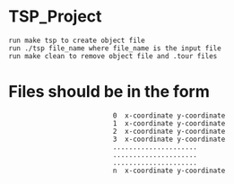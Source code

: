# TSP_Project
    run make tsp to create object file
    run ./tsp file_name where file_name is the input file
    run make clean to remove object file and .tour files

# Files should be in the form 
                              0  x-coordinate y-coordinate
                              1  x-coordinate y-coordinate
                              2  x-coordinate y-coordinate
                              3  x-coordinate y-coordinate
                              .....................
                              .....................
                              .....................
                              n  x-coordinate y-coordinate
